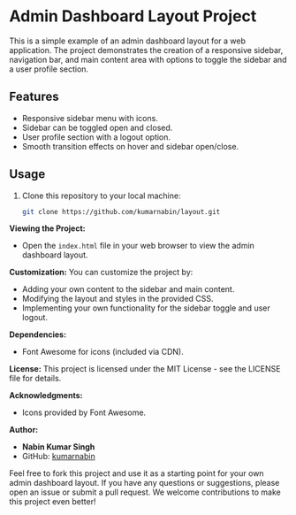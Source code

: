 # Admin Dashboard Layout Project

This is a simple example of an admin dashboard layout for a web application. The project demonstrates the creation of a responsive sidebar, navigation bar, and main content area with options to toggle the sidebar and a user profile section.

## Features

- Responsive sidebar menu with icons.
- Sidebar can be toggled open and closed.
- User profile section with a logout option.
- Smooth transition effects on hover and sidebar open/close.

## Usage

1. Clone this repository to your local machine:

   ```bash
   git clone https://github.com/kumarnabin/layout.git
**Viewing the Project:**
- Open the `index.html` file in your web browser to view the admin dashboard layout.

**Customization:**
You can customize the project by:
- Adding your own content to the sidebar and main content.
- Modifying the layout and styles in the provided CSS.
- Implementing your own functionality for the sidebar toggle and user logout.

**Dependencies:**
- Font Awesome for icons (included via CDN).

**License:**
This project is licensed under the MIT License - see the LICENSE file for details.

**Acknowledgments:**
- Icons provided by Font Awesome.

**Author:**
- **Nabin Kumar Singh**
- GitHub: [kumarnabin](https://github.com/kumarnabin)

Feel free to fork this project and use it as a starting point for your own admin dashboard layout. If you have any questions or suggestions, please open an issue or submit a pull request. We welcome contributions to make this project even better!

